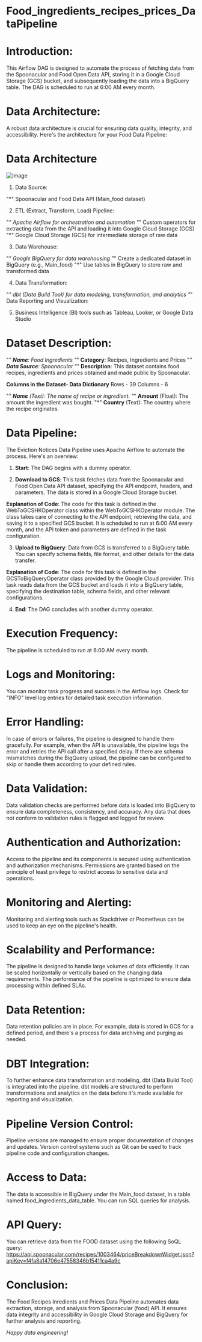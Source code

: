 # Food_ingredients_recipes_prices_DataPipeline

# Introduction:
This Airflow DAG is designed to automate the process of fetching data from the Spoonacular and Food Open Data API, storing it in a Google Cloud Storage (GCS) bucket, and subsequently loading the data into a BigQuery table. The DAG is scheduled to run at 6:00 AM every month.

# Data Architecture:
A robust data architecture is crucial for ensuring data quality, integrity, and accessibility. Here's the architecture for your Food Data Pipeline:

# Data Architecture
![image](https://github.com/peterukpong/Food_ingredients_recipes_prices_DataPipeline/assets/66263101/8897f0a0-b443-4207-b148-45857c1db29b)

1. Data Source:

"*" Spoonacular and Food Data API (Main_food dataset)

2. ETL (Extract, Transform, Load) Pipeline:

"*" Apache Airflow for orchestration and automation
"*" Custom operators for extracting data from the API and loading it into Google Cloud Storage (GCS)
"*" Google Cloud Storage (GCS) for intermediate storage of raw data

3. Data Warehouse:

"*" Google BigQuery for data warehousing
"*" Create a dedicated dataset in BigQuery (e.g., Main_food)
"*" Use tables in BigQuery to store raw and transformed data

4. Data Transformation:

"*" dbt (Data Build Tool) for data modeling, transformation, and analytics
"*" Data Reporting and Visualization:

5. Business Intelligence (BI) tools such as Tableau, Looker, or Google Data Studio

# Dataset Description:
"*" **Name**: Food Ingredients
"*" **Category**: Recipes, Ingredients and Prices
"*" **Data Source**: Spoonacular
"*" **Description**: This dataset contains food recipes, ingredients and prices obtained and made public by Spoonacular.

**Columns in the Dataset- Data Dictionary**
Rows - 39
Columns - 6

"*" **Name** (Text): The name of recipe or ingredient.
"*" **Amount** (Float): The amount the ingredient was bought.
"*" **Country** (Text): The country where the recipe originates.

# Data Pipeline:
The Eviction Notices Data Pipeline uses Apache Airflow to automate the process. Here's an overview:

1. **Start**: The DAG begins with a dummy operator.

2. **Download to GCS**: This task fetches data from the Spoonacular and Food Open Data API dataset, specifying the API endpoint, headers, and parameters. The data is stored in a Google Cloud Storage bucket.

**Explanation of Code**: The code for this task is defined in the WebToGCSHKOperator class within the WebToGCSHKOperator module. The class takes care of connecting to the API endpoint, retrieving the data, and saving it to a specified GCS bucket. It is scheduled to run at 6:00 AM every month, and the API token and parameters are defined in the task configuration.

3. **Upload to BigQuery**: Data from GCS is transferred to a BigQuery table. You can specify schema fields, file format, and other details for the data transfer.

**Explanation of Code**: The code for this task is defined in the GCSToBigQueryOperator class provided by the Google Cloud provider. This task reads data from the GCS bucket and loads it into a BigQuery table, specifying the destination table, schema fields, and other relevant configurations.

4. **End**: The DAG concludes with another dummy operator.

# Execution Frequency:
The pipeline is scheduled to run at 6:00 AM every month.

# Logs and Monitoring:
You can monitor task progress and success in the Airflow logs. Check for "INFO" level log entries for detailed task execution information.

# Error Handling:
In case of errors or failures, the pipeline is designed to handle them gracefully. For example, when the API is unavailable, the pipeline logs the error and retries the API call after a specified delay. If there are schema mismatches during the BigQuery upload, the pipeline can be configured to skip or handle them according to your defined rules.

# Data Validation:
Data validation checks are performed before data is loaded into BigQuery to ensure data completeness, consistency, and accuracy. Any data that does not conform to validation rules is flagged and logged for review.

# Authentication and Authorization:
Access to the pipeline and its components is secured using authentication and authorization mechanisms. Permissions are granted based on the principle of least privilege to restrict access to sensitive data and operations.

# Monitoring and Alerting:
Monitoring and alerting tools such as Stackdriver or Prometheus can be used to keep an eye on the pipeline's health.

# Scalability and Performance:
The pipeline is designed to handle large volumes of data efficiently. It can be scaled horizontally or vertically based on the changing data requirements. The performance of the pipeline is optimized to ensure data processing within defined SLAs.

# Data Retention:
Data retention policies are in place. For example, data is stored in GCS for a defined period, and there's a process for data archiving and purging as needed.

# DBT Integration:
To further enhance data transformation and modeling, dbt (Data Build Tool) is integrated into the pipeline. dbt models are structured to perform transformations and analytics on the data before it's made available for reporting and visualization.

# Pipeline Version Control:
Pipeline versions are managed to ensure proper documentation of changes and updates. Version control systems such as Git can be used to track pipeline code and configuration changes.

# Access to Data:
The data is accessible in BigQuery under the Main_food dataset, in a table named food_ingredients_data_table. You can run SQL queries for analysis.

# API Query:
You can retrieve data from the FOOD dataset using the following SoQL query: https://api.spoonacular.com/recipes/1003464/priceBreakdownWidget.json?apiKey=f4fa8a14706e47558346b15411ca4a9c

# Conclusion:
The Food Recipes Inredients and Prices Data Pipeline automates data extraction, storage, and analysis from Spoonacular (food) API. It ensures data integrity and accessibility in Google Cloud Storage and BigQuery for further analysis and reporting.

_Happy data engineering!_
